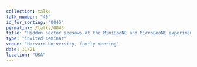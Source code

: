 ```yaml
---
collection: talks
talk_number: "45"
id_for_sorting: "0045"
permalink: /talks/0045
title: "Hidden sector seesaws at the MiniBooNE and MicroBooNE experiments" 
type: "invited seminar"
venue: "Harvard University, family meeting"
date: 11/21
location: "USA"
---
```

